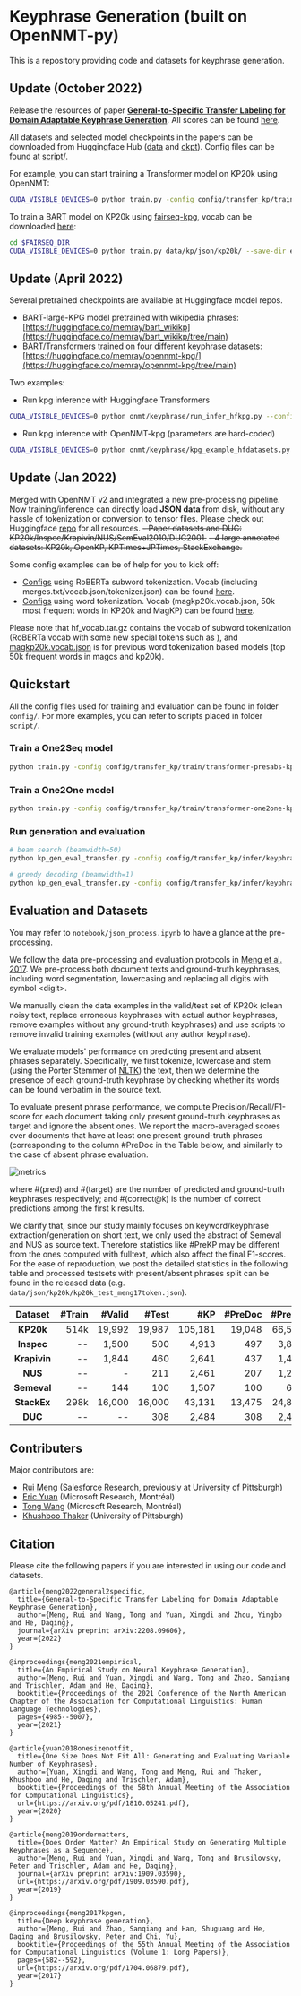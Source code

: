 # Keyphrase Generation (built on OpenNMT-py)

This is a repository providing code and datasets for keyphrase generation.

## Update (October 2022)
Release the resources of paper [**General-to-Specific Transfer Labeling for Domain Adaptable Keyphrase Generation**](https://arxiv.org/pdf/2208.09606.pdf). All scores can be found [here](https://docs.google.com/spreadsheets/d/1AWUdVbOsOn_F6rGeHm-xOBK6DTQ4LqRAaiT-QIAhFmk/edit?usp=sharing).

All datasets and selected model checkpoints in the papers can be downloaded from Huggingface Hub ([data](https://huggingface.co/datasets/memray/keyphrase/tree/main) and [ckpt](https://huggingface.co/memray/opennmt-kpg/tree/main)).
Config files can be found at [script/](https://github.com/memray/OpenNMT-kpg-release/tree/master/script/transfer/train_fulldata). 

For example, you can start training a Transformer model on KP20k using OpenNMT:
```bash
CUDA_VISIBLE_DEVICES=0 python train.py -config config/transfer_kp/train/transformer-presabs-kp20k.yml
```
To train a BART model on KP20k using [fairseq-kpg](https://github.com/memray/fairseq-kpg), vocab can be downloaded [here](https://huggingface.co/memray/opennmt-kpg/blob/main/roberta-base-kp.zip):
```bash
cd $FAIRSEQ_DIR
CUDA_VISIBLE_DEVICES=0 python train.py data/kp/json/kp20k/ --save-dir exps/kp/bartFT_presabs_kp20k_100k_rerun/ckpts --disable-validation --task keyphrasification --max-source-length 512 --max-target-length 128 --kp-concat-type pres_abs --arch bart_large --restore-file cache/bart.large/model.pt --bpe hf_pretrained_bpe --bpe-vocab hf_vocab/roberta-base-kp/vocab.json --bpe-merges hf_vocab/roberta-base-kp/merges.txt --dict-path hf_vocab/roberta-base-kp/dict.txt --bpe-dropout 0.0 --ddp-backend=no_c10d --criterion label_smoothed_cross_entropy --share-all-embeddings --layernorm-embedding --share-all-embeddings --share-decoder-input-output-embed --reset-optimizer --reset-dataloader --reset-meters --required-batch-size-multiple 1 --optimizer adam --adam-betas (0.9,0.999) --adam-eps 1e-08 --clip-norm 0.1 --lr 1e-5 --update-freq 8 --lr-scheduler polynomial_decay --label-smoothing 0.1 --dropout 0.1 --attention-dropout 0.1 --weight-decay 0.01 --log-format simple --log-interval 100 --fixed-validation-seed 7 --max-tokens 1024 --save-interval-updates 5000 --warmup-updates 10000 --total-num-update 100000 --num-workers 4 --find-unused-parameters --fp16 --ddp-backend=no_c10d --wandb-project kp-project
```


## Update (April 2022)
Several pretrained checkpoints are available at Huggingface model repos.
- BART-large-KPG model pretrained with wikipedia phrases: [https://huggingface.co/memray/bart_wikikp](https://huggingface.co/memray/bart_wikikp/tree/main)
- BART/Transformers trained on four different keyphrase datasets: [https://huggingface.co/memray/opennmt-kpg/](https://huggingface.co/memray/opennmt-kpg/tree/main)

Two examples:
- Run kpg inference with Huggingface Transformers
```bash
CUDA_VISIBLE_DEVICES=0 python onmt/keyphrase/run_infer_hfkpg.py --config_name memray/bart_wikikp --model_name_or_path memray/bart_wikikp --tokenizer_name memray/bart_wikikp --dataset_name midas/duc2001 --do_predict --output_dir kp_output/duc2001/ --overwrite_output_dir --per_device_eval_batch_size 8 --predict_with_generate --text_column document --keyphrase_column extractive_keyphrases --source_prefix <present>10<header>5<category>5<seealso>2<infill>0<s> --num_beams 5 --generation_max_length 60
```
- Run kpg inference with OpenNMT-kpg (parameters are hard-coded)
```bash
CUDA_VISIBLE_DEVICES=0 python onmt/keyphrase/kpg_example_hfdatasets.py
```

## Update (Jan 2022)

Merged with OpenNMT v2 and integrated a new pre-processing pipeline. Now training/inference can directly load **JSON data** from disk, without any hassle of tokenization or conversion to tensor files.
Please check out Huggingface [repo](https://huggingface.co/datasets/memray/keyphrase/) for all resources.
~~- Paper datasets and DUC: KP20k/Inspec/Krapivin/NUS/SemEval2010/DUC2001.~~
~~- 4 large annotated datasets: KP20k, OpenKP, KPTimes+JPTimes, StackExchange.~~ 

Some config examples can be of help for you to kick off:
- [Configs](https://github.com/memray/OpenNMT-kpg-release/tree/master/script/transfer/train_fulldata) using RoBERTa subword tokenization. Vocab (including merges.txt/vocab.json/tokenizer.json) can be found [here](https://huggingface.co/memray/opennmt-kpg/blob/main/roberta-base-kp.zip).
- [Configs](https://github.com/memray/OpenNMT-kpg-release/tree/master/script/empirical_study/diverse) using word tokenization. Vocab (magkp20k.vocab.json, 50k most frequent words in KP20k and MagKP) can be found [here](https://huggingface.co/memray/opennmt-kpg/blob/main/magkp20k.vocab.json).

Please note that hf_vocab.tar.gz contains the vocab of subword tokenization (RoBERTa vocab with some new special tokens such as <SEP>), and [magkp20k.vocab.json](https://huggingface.co/memray/opennmt-kpg/blob/main/magkp20k.vocab.json) is for previous word tokenization based models (top 50k frequent words in magcs and kp20k).


## Quickstart

All the config files used for training and evaluation can be found in folder `config/`.
For more examples, you can refer to scripts placed in folder `script/`.


### Train a One2Seq model

```bash
python train.py -config config/transfer_kp/train/transformer-presabs-kp20k.yml
```

### Train a One2One model

```bash
python train.py -config config/transfer_kp/train/transformer-one2one-kp20k.yml
```

### Run generation and evaluation

```bash
# beam search (beamwidth=50)
python kp_gen_eval_transfer.py -config config/transfer_kp/infer/keyphrase-one2seq.yml -tasks pred eval -data_dir kp/data/kp/json/ -exp_root_dir kp/exps/transformer_exp_devbest/ -gpu 0 -batch_size 16 -beam_size 50 -max_length 40 -testsets kp20k openkp kptimes jptimes stackex kp20k_valid2k openkp_valid2k kptimes_valid2k jptimes_valid2k stackex_valid2k duc -splits test --data_format jsonl -gpu 0

# greedy decoding (beamwidth=1)
python kp_gen_eval_transfer.py -config config/transfer_kp/infer/keyphrase-one2seq.yml -tasks pred eval -data_dir kp/data/kp/json/ -exp_root_dir kp/exps/transformer_exp_devbest/ -gpu 0 -batch_size 16 -beam_size 1 -max_length 40 -testsets kp20k openkp kptimes jptimes stackex kp20k_valid2k openkp_valid2k kptimes_valid2k jptimes_valid2k stackex_valid2k duc -splits test --data_format jsonl -gpu 0
```

## Evaluation and Datasets
You may refer to `notebook/json_process.ipynb` to have a glance at the pre-processing.

We follow the data pre-processing and evaluation protocols in [Meng et al. 2017](https://arxiv.org/pdf/1704.06879.pdf). We pre-process both document texts and ground-truth keyphrases, including word segmentation, lowercasing and replacing all digits with symbol \<digit\>.

We manually clean the data examples in the valid/test set of KP20k (clean noisy text, replace erroneous keyphrases with actual author keyphrases, remove examples without any ground-truth keyphrases) and use scripts to remove invalid training examples (without any author keyphrase).

We evaluate models' performance on predicting present and absent phrases separately. Specifically, we first tokenize, lowercase and stem (using the Porter Stemmer of [NLTK](https://www.nltk.org/api/nltk.stem.html\#module-nltk.stem.porter)) the text, then we determine the presence of each ground-truth keyphrase by checking whether its words can be found verbatim in the source text.

To evaluate present phrase performance, we compute Precision/Recall/F1-score for each document taking only present ground-truth keyphrases as target and ignore the absent ones. We report the macro-averaged scores over documents that have at least one present ground-truth phrases (corresponding to the column \#PreDoc in the Table below, and similarly to the case of absent phrase evaluation.


![metrics](images/metric_formula.gif "metrics")

where #(pred) and #(target) are the number of predicted and ground-truth keyphrases respectively; and #(correct@k) is the number of correct predictions among the first k results.


We clarify that, since our study mainly focuses on keyword/keyphrase extraction/generation on short text, we only used the abstract of Semeval and NUS as source text. Therefore statistics like #PreKP may be different from the ones computed with fulltext, which also affect the final F1-scores. For the ease of reproduction, we post the detailed statistics in the following table and processed testsets with present/absent phrases split can be found in the released data (e.g. `data/json/kp20k/kp20k_test_meng17token.json`).


| **Dataset** | **#Train** | **#Valid** | **#Test** | **#KP** | **#PreDoc** | **#PreKP** | **#AbsDoc** | **#AbsKP** |
| :---: | ---: | ---: | ---: | ---: | ---: | ---: | ---: | ---: 
| **KP20k** | 514k | 19,992 | 19,987 | 105,181 | 19,048 | 66,595 | 16,357 | 38,586|
| **Inspec** | -- | 1,500 | 500| 4,913 | 497 | 3,858 | 381 | 1,055 |
| **Krapivin** | -- | 1,844 | 460 | 2,641 | 437 | 1,485 | 417 | 1,156 |
| **NUS** | -- | - | 211 | 2,461 | 207 | 1,263 | 195 | 1,198 |
| **Semeval** | -- | 144 | 100 | 1,507 | 100 | 671 | 99 | 836|
| **StackEx** | 298k | 16,000 | 16,000 | 43,131 | 13,475 | 24,809 | 10,984 | 18,322 |
| **DUC** | -- | -- | 308 | 2,484 | 308 | 2,421 | 38 | 63 |




## Contributers
Major contributors are:
- [Rui Meng](https://github.com/memray/) (Salesforce Research, previously at University of Pittsburgh)
- [Eric Yuan](https://github.com/xingdi-eric-yuan) (Microsoft Research, Montréal)
- [Tong Wang](https://github.com/wangtong106) (Microsoft Research, Montréal)
- [Khushboo Thaker](https://github.com/khushsi) (University of Pittsburgh)


## Citation

Please cite the following papers if you are interested in using our code and datasets.
```
@article{meng2022general2specific,
  title={General-to-Specific Transfer Labeling for Domain Adaptable Keyphrase Generation},
  author={Meng, Rui and Wang, Tong and Yuan, Xingdi and Zhou, Yingbo and He, Daqing},
  journal={arXiv preprint arXiv:2208.09606},
  year={2022}
}
```
```
@inproceedings{meng2021empirical,
  title={An Empirical Study on Neural Keyphrase Generation},
  author={Meng, Rui and Yuan, Xingdi and Wang, Tong and Zhao, Sanqiang and Trischler, Adam and He, Daqing},
  booktitle={Proceedings of the 2021 Conference of the North American Chapter of the Association for Computational Linguistics: Human Language Technologies},
  pages={4985--5007},
  year={2021}
}
```
```
@article{yuan2018onesizenotfit,
  title={One Size Does Not Fit All: Generating and Evaluating Variable Number of Keyphrases},
  author={Yuan, Xingdi and Wang, Tong and Meng, Rui and Thaker, Khushboo and He, Daqing and Trischler, Adam},
  booktitle={Proceedings of the 58th Annual Meeting of the Association for Computational Linguistics},
  url={https://arxiv.org/pdf/1810.05241.pdf},
  year={2020}
}
```
```
@article{meng2019ordermatters,
  title={Does Order Matter? An Empirical Study on Generating Multiple Keyphrases as a Sequence},
  author={Meng, Rui and Yuan, Xingdi and Wang, Tong and Brusilovsky, Peter and Trischler, Adam and He, Daqing},
  journal={arXiv preprint arXiv:1909.03590},
  url={https://arxiv.org/pdf/1909.03590.pdf},
  year={2019}
}
```
```
@inproceedings{meng2017kpgen,
  title={Deep keyphrase generation},
  author={Meng, Rui and Zhao, Sanqiang and Han, Shuguang and He, Daqing and Brusilovsky, Peter and Chi, Yu},
  booktitle={Proceedings of the 55th Annual Meeting of the Association for Computational Linguistics (Volume 1: Long Papers)},
  pages={582--592},
  url={https://arxiv.org/pdf/1704.06879.pdf},
  year={2017}
}
```
